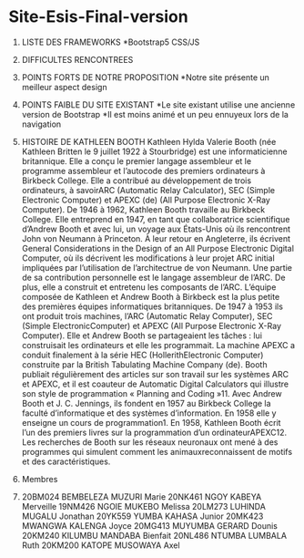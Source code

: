 # Site-Esis-Final-version

1.  LISTE DES FRAMEWORKS
  *Bootstrap5 CSS/JS

2.  DIFFICULTES RENCONTREES

3.  POINTS FORTS DE NOTRE PROPOSITION 
  *Notre site présente un meilleur aspect design

4.  POINTS FAIBLE DU SITE EXISTANT
  *Le site existant utilise une ancienne version de Bootstrap 
  *Il est moins animé et un peu ennuyeux lors de la navigation

5.  HISTOIRE DE KATHLEEN BOOTH
Kathleen Hylda Valerie Booth (née Kathleen Britten le 9 juillet 1922 à Stourbridge) est une informaticienne britannique. Elle a conçu le premier langage assembleur et le programme assembleur et l’autocode des premiers ordinateurs à Birkbeck College. Elle a contribué au développement de trois ordinateurs, à savoirARC (Automatic Relay Calculator), SEC (Simple Electronic Computer) et APEXC (de) (All Purpose Electronic X-Ray Computer). De 1946 à 1962, Kathleen Booth travaille au Birkbeck College. Elle entreprend en 1947, en tant que collaboratrice scientifique d’Andrew Booth et avec lui, un voyage aux États-Unis où ils rencontrent John von Neumann à Princeton. À leur retour en Angleterre, ils écrivent General Considerations in the Design of an All Purpose Electronic Digital Computer, où ils décrivent les modifications à leur projet ARC initial impliquées par l’utilisation de l’architectrue de von Neumann. Une partie de sa contribution personnelle est le langage assembleur de l’ARC. De plus, elle a construit et entretenu les composants de l’ARC. L’équipe composée de Kathleen et Andrew Booth à Birkbeck est la plus petite des premières équipes informatiques britanniques. De 1947 à 1953 ils ont produit trois machines, l’ARC (Automatic Relay Computer), SEC (Simple ElectronicComputer) et APEXC (All Purpose Electronic X-Ray Computer). Elle et Andrew Booth se partageaient les tâches : lui construisait les ordinateurs et elle les programmait. La machine APEXC a conduit finalement à la série HEC (HollerithElectronic Computer) construite par la British Tabulating Machine Company (de). Booth publiait régulièrement des articles sur son travail sur les systèmes ARC et APEXC, et il est coauteur de Automatic Digital Calculators qui illustre son style de programmation « Planning and Coding »11. Avec Andrew Booth et J. C. Jennings, ils fondent en 1957 au Birkbeck College la faculté d’informatique et des systèmes d’information. En 1958 elle y enseigne un cours de programmation1. En 1958, Kathleen Booth écrit l’un des premiers livres sur la programmation d’un ordinateurAPEXC12. Les recherches de Booth sur les réseaux neuronaux ont mené à des programmes qui simulent comment les animauxreconnaissent de motifs et des caractéristiques.

6.  Membres
7.  20BM024 BEMBELEZA MUZURI Marie
    20NK461 NGOY KABEYA Merveille
    19NM426 NGOIE MUKEBO Melissa
    20LM273 LUHINDA MUGALU Jonathan
    20YK559 YUMBA KAHASA Junior
    20MK423 MWANGWA KALENGA Joyce
    20MG413 MUYUMBA GERARD Dounis
    20KM240 KILUMBU MANDABA Bienfait
    20NL486 NTUMBA LUMBALA Ruth
    20KM200 KATOPE MUSOWAYA Axel
